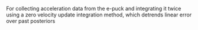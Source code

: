 For collecting acceleration data from the e-puck and integrating it twice using a zero velocity update integration method,
which detrends linear error over past posteriors
